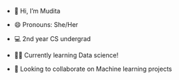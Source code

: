 - 👋 Hi, I’m Mudita
<!--- 👀 I’m interested in learning --->
<!---
mudita08/mudita08 is a ✨ special ✨ repository because its `README.md` (this file) appears on your GitHub profile.
You can click the Preview link to take a look at your changes.
--->
- 😄 Pronouns: She/Her

- 💻 2nd year CS undergrad

- 👩‍💻 Currently learning Data science!

- 🤝 Looking to collaborate on Machine learning projects 

